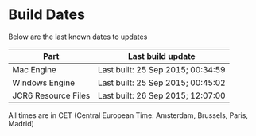 # Build Dates

Below are the last known dates to updates

Part | Last build update
-----|-----
Mac Engine | Last built: 25 Sep 2015; 00:34:59
Windows Engine | Last built: 25 Sep 2015; 00:45:02
JCR6 Resource Files | Last built: 26 Sep 2015; 12:07:00
All times are in CET (Central European Time: Amsterdam, Brussels, Paris, Madrid)



